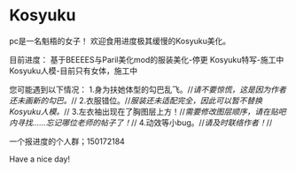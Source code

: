 # Kosyuku
pc是一名魁梧的女子！
欢迎食用进度极其缓慢的Kosyuku美化。

目前进度：
  基于BEEEES与Paril美化mod的服装美化-停更
  Kosyuku特写-施工中
  Kosyuku人模-目前只有女体，施工中

您可能遇到以下情况：
  1.身为扶她体型的勾巴乱飞。//*请不要惊慌，这是因为作者还未画新的勾巴。*//
  2.衣服错位。//*服装还未适配完全，因此可以暂不替换Kosyuku人模。*//
  3.左衣袖出现在了胸图层上方！//*需要修改图层顺序，请在贴吧内寻找……忘记哪位老师的帖子了！*//
  4.动效等小bug。//*请及时联络作者！*//

一个报进度的个人群；150172184

Have a nice day!
